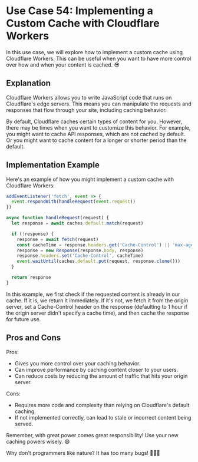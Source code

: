 # Use Case 54: Implementing a Custom Cache with Cloudflare Workers

In this use case, we will explore how to implement a custom cache using Cloudflare Workers. This can be useful when you want to have more control over how and when your content is cached. 😎

## Explanation

Cloudflare Workers allows you to write JavaScript code that runs on Cloudflare's edge servers. This means you can manipulate the requests and responses that flow through your site, including caching behavior.

By default, Cloudflare caches certain types of content for you. However, there may be times when you want to customize this behavior. For example, you might want to cache API responses, which are not cached by default. Or you might want to cache content for a longer or shorter period than the default.

## Implementation Example

Here's an example of how you might implement a custom cache with Cloudflare Workers:

```javascript
addEventListener('fetch', event => {
  event.respondWith(handleRequest(event.request))
})

async function handleRequest(request) {
  let response = await caches.default.match(request)

  if (!response) {
    response = await fetch(request)
    const cacheTime = response.headers.get('Cache-Control') || 'max-age=3600'
    response = new Response(response.body, response)
    response.headers.set('Cache-Control', cacheTime)
    event.waitUntil(caches.default.put(request, response.clone()))
  }

  return response
}
```

In this example, we first check if the requested content is already in our cache. If it is, we return it immediately. If it's not, we fetch it from the origin server, set a Cache-Control header on the response (defaulting to 1 hour if the origin server didn't specify a cache time), and then cache the response for future use.

## Pros and Cons

Pros:
- Gives you more control over your caching behavior.
- Can improve performance by caching content closer to your users.
- Can reduce costs by reducing the amount of traffic that hits your origin server.

Cons:
- Requires more code and complexity than relying on Cloudflare's default caching.
- If not implemented correctly, can lead to stale or incorrect content being served.

Remember, with great power comes great responsibility! Use your new caching powers wisely. 😄

Why don't programmers like nature? It has too many bugs! 🐛🐞🐜